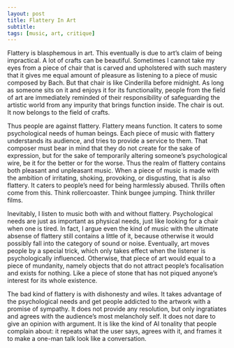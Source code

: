 ```yaml
---
layout: post
title: Flattery In Art
subtitle: 
tags: [music, art, critique]
---
```

Flattery is blasphemous in art. This eventually is due to art’s claim of being impractical. A lot of crafts can be beautiful. Sometimes I cannot take my eyes from a piece of chair that is carved and upholstered with such mastery that it gives me equal amount of pleasure as listening to a piece of music composed by Bach. But that chair is like Cinderilla before midnight. As long as someone sits on it and enjoys it for its functionality, people from the field of art are immediately reminded of their responsibility of safeguarding the artistic world from any impurity that brings function inside. The chair is out. It now belongs to the field of crafts. 

Thus people are against flattery. Flattery means function. It caters to some psychological needs of human beings. Each piece of music with flattery understands its audience, and tries to provide a service to them. That composer must bear in mind that they do not create for the sake of expression, but for the sake of temporarily altering someone’s psychological wire, be it for the better or for the worse. Thus the realm of flattery contains both pleasant and unpleasant music. When a piece of music is made with the ambition of irritating, shoking, provoking, or disgusting, that is also flattery. It caters to people’s need for being harmlessly abused. Thrills often come from this. Think rollercoaster. Think bungee jumping. Think thriller films. 

Inevitably, I listen to music both with and without flattery. Psychological needs are just as important as physical needs, just like looking for a chair when one is tired. In fact, I argue even the  kind of music with the ultimate absense of flattery still contains a little of it, because otherwise it would possibly fall into the category of sound or noise. Eventually, art moves people by a special trick, which only takes effect when the listener is psychologically influenced. Otherwise, that piece of art would equal to a piece of mundanity, namely objects that do not attract people’s focalisation and exists for nothing. Like a piece of stone that has not piqued anyone’s interest for its whole existence. 

The bad kind of flattery is with dishonesty and wiles. It takes advantage of the psychological needs and get people addicted to the artwork with a promise of sympathy. It does not provide any resolution, but only ingratiates and agrees with the audience’s most melancholy self. It does not dare to give an opinion with argument. It is like the kind of AI tonality that people complain about: it repeats what the user says, agrees with it, and frames it to make a one-man talk look like a conversation. 